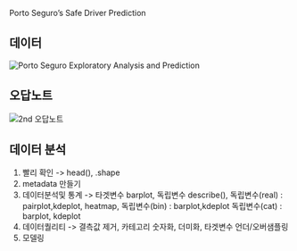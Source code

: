 Porto Seguro’s Safe Driver Prediction

## 데이터
![Porto Seguro Exploratory Analysis and Prediction](https://user-images.githubusercontent.com/74644453/153748105-b0c5b8b4-9016-4a4b-b9e7-922c18bcd8ae.png)


## 오답노트

![2nd 오답노트](https://user-images.githubusercontent.com/74644453/153811948-a4668631-d54d-481b-84d2-08d50be49d84.png)

## 데이터 분석
1. 빨리 확인 -> head(), .shape
2. metadata 만들기
3. 데이터분석및 통계 -> 타겟변수 barplot, 독립변수 describe(), 독립변수(real) : pairplot,kdeplot, heatmap, 독립변수(bin) : barplot,kdeplot 독립변수(cat) : barplot, kdeplot
4. 데이터퀄리티 -> 결측값 제거, 카테고리 숫자화, 더미화, 타겟변수 언더/오버샘플링
5. 모델링
